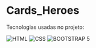 # Cards_Heroes

Tecnologias usadas no projeto:

![HTML](https://img.shields.io/badge/HTML5-E34F26?style=for-the-badge&logo=html5&logoColor=white)
![CSS](https://img.shields.io/badge/CSS3-1572B6?style=for-the-badge&logo=css3&logoColor=white)
![BOOTSTRAP 5](https://img.shields.io/badge/Bootstrap-563D7C?style=for-the-badge&logo=bootstrap&logoColor=white)

